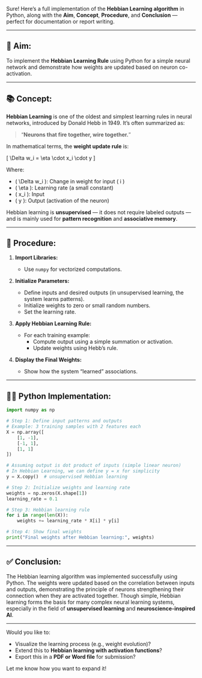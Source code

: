 Sure! Here’s a full implementation of the **Hebbian Learning algorithm** in Python, along with the **Aim**, **Concept**, **Procedure**, and **Conclusion** — perfect for documentation or report writing.

---

## 🧪 **Aim:**

To implement the **Hebbian Learning Rule** using Python for a simple neural network and demonstrate how weights are updated based on neuron co-activation.

---

## 📚 **Concept:**

**Hebbian Learning** is one of the oldest and simplest learning rules in neural networks, introduced by Donald Hebb in 1949. It’s often summarized as:

> “**Neurons that fire together, wire together.**”

In mathematical terms, the **weight update rule** is:

\[
\Delta w_i = \eta \cdot x_i \cdot y
\]

Where:

- \( \Delta w_i \): Change in weight for input \( i \)
- \( \eta \): Learning rate (a small constant)
- \( x_i \): Input
- \( y \): Output (activation of the neuron)

Hebbian learning is **unsupervised** — it does not require labeled outputs — and is mainly used for **pattern recognition** and **associative memory**.

---

## 🔬 **Procedure:**

1. **Import Libraries:**

   - Use `numpy` for vectorized computations.

2. **Initialize Parameters:**

   - Define inputs and desired outputs (in unsupervised learning, the system learns patterns).
   - Initialize weights to zero or small random numbers.
   - Set the learning rate.

3. **Apply Hebbian Learning Rule:**

   - For each training example:
     - Compute output using a simple summation or activation.
     - Update weights using Hebb’s rule.

4. **Display the Final Weights:**
   - Show how the system “learned” associations.

---

## 🧑‍💻 **Python Implementation:**

```python
import numpy as np

# Step 1: Define input patterns and outputs
# Example: 3 training samples with 2 features each
X = np.array([
    [1, -1],
    [-1, 1],
    [1, 1]
])

# Assuming output is dot product of inputs (simple linear neuron)
# In Hebbian Learning, we can define y = x for simplicity
y = X.copy()  # unsupervised Hebbian learning

# Step 2: Initialize weights and learning rate
weights = np.zeros(X.shape[1])
learning_rate = 0.1

# Step 3: Hebbian learning rule
for i in range(len(X)):
    weights += learning_rate * X[i] * y[i]

# Step 4: Show final weights
print("Final weights after Hebbian learning:", weights)
```

---

## ✅ **Conclusion:**

The Hebbian learning algorithm was implemented successfully using Python. The weights were updated based on the correlation between inputs and outputs, demonstrating the principle of neurons strengthening their connection when they are activated together. Though simple, Hebbian learning forms the basis for many complex neural learning systems, especially in the field of **unsupervised learning** and **neuroscience-inspired AI**.

---

Would you like to:

- Visualize the learning process (e.g., weight evolution)?
- Extend this to **Hebbian learning with activation functions**?
- Export this in a **PDF or Word file** for submission?

Let me know how you want to expand it!

